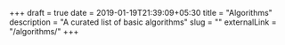 +++ 
draft = true
date = 2019-01-19T21:39:09+05:30
title = "Algorithms"
description = "A curated list of basic algorithms"
slug = "" 
externalLink = "/algorithms/"
+++
